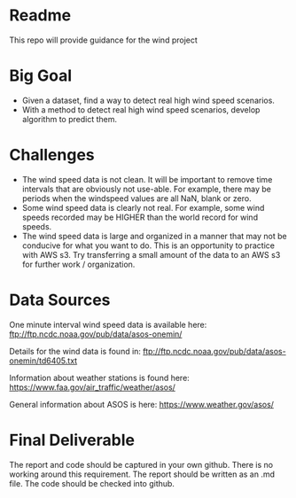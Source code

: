 # Readme

This repo will provide guidance for the wind project

# Big Goal
- Given a dataset, find a way to detect real high wind speed scenarios.
- With a method to detect real high wind speed scenarios, develop algorithm to predict them.

# Challenges
- The wind speed data is not clean.  It will be important to remove time intervals that are obviously not use-able.  For example, there may be periods when the windspeed values are all NaN, blank or zero.
- Some wind speed data is clearly not real.  For example, some wind speeds recorded may be HIGHER than the world record for wind speeds.
- The wind speed data is large and organized in a manner that may not be conducive for what you want to do.  This is an opportunity to practice with AWS s3.  Try transferring a small amount of the data to an AWS s3 for further work / organization.


# Data Sources
One minute interval wind speed data is available here:
ftp://ftp.ncdc.noaa.gov/pub/data/asos-onemin/

Details for the wind data is found in:
ftp://ftp.ncdc.noaa.gov/pub/data/asos-onemin/td6405.txt

Information about weather stations is found here:
https://www.faa.gov/air_traffic/weather/asos/

General information about ASOS is here:
https://www.weather.gov/asos/



# Final Deliverable
The report and code should be captured in your own github.  There is no working around this requirement.  The report should be written as an .md file.  The code should be checked into github.
